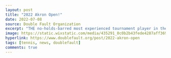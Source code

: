 ```yaml
---
layout: post
title: "2022 Akron Open!"
date: 2022-07-08
source: Double Fault Organization
excerpt: "THE no-holds-barred most experienced tournament player in the field, he's also played against many of his potential competitors as well.  Not only that, but the 2022 version of Benjamin is a sleeker, slimmer, and angrier version of the earlier versions, so look for his cross court shots to take him deep into the event when all is said and done!"
image: https://static.wixstatic.com/media/435291_0c0b2b43fede4287aff3692b14bdc6e2~mv2.jpg/v1/fill/w_720,h_950,al_c,q_85,usm_0.66_1.00_0.01,enc_auto/435291_0c0b2b43fede4287aff3692b14bdc6e2~mv2.jpg
hyperlink: https://www.doublefault.org/post/2022-akron-open
tags: [tennis, news, doublefault]
comments: true
---
```

